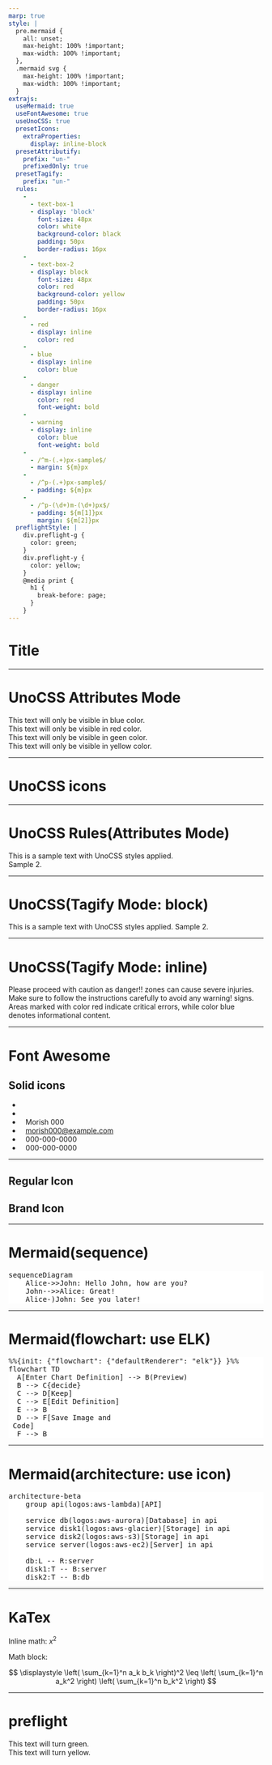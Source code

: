 ```yaml
---
marp: true
style: |
  pre.mermaid {
    all: unset;
    max-height: 100% !important;
    max-width: 100% !important;
  },
  .mermaid svg {
    max-height: 100% !important;
    max-width: 100% !important;
  }
extrajs:
  useMermaid: true
  useFontAwesome: true
  useUnoCSS: true
  presetIcons:
    extraProperties:
      display: inline-block
  presetAttributify:
    prefix: "un-"
    prefixedOnly: true
  presetTagify:
    prefix: "un-"
  rules:
    -
      - text-box-1
      - display: 'block'
        font-size: 48px
        color: white
        background-color: black
        padding: 50px
        border-radius: 16px
    -
      - text-box-2
      - display: block
        font-size: 48px
        color: red
        background-color: yellow
        padding: 50px
        border-radius: 16px
    -
      - red
      - display: inline
        color: red
    -
      - blue
      - display: inline
        color: blue
    -
      - danger
      - display: inline
        color: red
        font-weight: bold
    -
      - warning
      - display: inline
        color: blue
        font-weight: bold
    -
      - /^m-(.+)px-sample$/
      - margin: ${m}px
    -
      - /^p-(.+)px-sample$/
      - padding: ${m}px
    -
      - /^p-(\d+)m-(\d+)px$/
      - padding: ${m[1]}px
        margin: ${m[2]}px
  preflightStyle: |
    div.preflight-g {
      color: green;
    }
    div.preflight-y {
      color: yellow;
    }
    @media print {
      h1 {
        break-before: page;
      }
    }
---
```


# Title

---

# UnoCSS Attributes Mode

<div class="text-blue-500" un-cloak>
  <un-p-25px-sample>This text will only be visible in blue color.</un-p-25px-sample>
</div>
<div un-text="red-500" un-cloak>
  <un-m-50px-sample>This text will only be visible in red color.</un-m-50px-sample>
</div>
<div un-text-green="500" un-cloak>
  <un-m-50px-sample un-p-50px-sample>This text will only be visible in geen color.</un-m-50px-sample>
</div>
<div un-text-yellow-500 un-cloak>
  <un-p-50m-50px>This text will only be visible in yellow color.</un-p-50m-50px>
</div>

---

# UnoCSS icons

<div>
  <div class="i-ph-anchor-simple-thin"></div>
  <div class="i-mdi-alarm text-orange-400"></div>
  <div class="i-logos-vue text-3xl"></div>
  <div class="i-carbon-sun dark:i-carbon-moon" un-cloak></div>
  <div class="i-twemoji-grinning-face-with-smiling-eyes hover:i-twemoji-face-with-tears-of-joy"></div>
  <div class="i-flagpack:jp"></div>
  <div class="i-flagpack:us"></div>
  <div class="i-tdesign:arrow-right-circle-filled"></div>
</div>
<div style="color: red;">
  <div class="i-fa6-solid:user"></div>
  <i class="i-fa6-solid:user"></i>
  <i class="i-fa6-regular:address-book"></i>
  <i class="i-fa6-brands:github"></i>
</div>

---

# UnoCSS Rules(Attributes Mode)

<div un-text-box-1>
  This is a sample text with UnoCSS styles applied.
</div>
<div un-text-box-2>
  Sample 2.
</div>

---

# UnoCSS(Tagify Mode: block)

<un-text-box-1>
  This is a sample text with UnoCSS styles applied.
</un-text-box-1>
<un-text-box-2>
  Sample 2.
</un-text-box-2>

---

# UnoCSS(Tagify Mode: inline)

Please proceed with caution as <un-danger>danger!!</un-danger> zones can cause severe injuries. Make sure to follow the instructions carefully to avoid any <un-warning>warning!</un-warning> signs. Areas marked with <un-red>color red</un-red> indicate critical errors, while <un-blue>color blue</un-blue> denotes informational content.

---

# Font Awesome

## Solid icons

- <i class="fas fa-alien"></i>
- <i class="fas fa-check-circle" style="margin-right: 10px; color: red;"></i>
- <i class="fas fa-user" style="margin-right: 10px; color: blue;"></i>Morish 000
- <i class="fas fa-envelope" style="margin-right: 10px; color: blue;"></i>morish000@example.com
- <i class="fas fa-phone" style="margin-right: 10px; color: blue;"></i>000-000-0000
- <i class="fas fa-fax" style="margin-right: 10px; color: blue;"></i>000-000-0000

---

## Regular Icon

<i class="fa-regular fa-address-card"></i>

## Brand Icon

<i class="fa-brands fa-twitter"></i>

---

# Mermaid(sequence)

<pre class="mermaid" style="background-color: white;">
sequenceDiagram
    Alice->>John: Hello John, how are you?
    John-->>Alice: Great!
    Alice-)John: See you later!
</pre>

---

# Mermaid(flowchart: use ELK)

<pre class="mermaid" style="background-color: white;">
%%{init: {"flowchart": {"defaultRenderer": "elk"}} }%%
flowchart TD
  A[Enter Chart Definition] --> B(Preview)
  B --> C{decide}
  C --> D[Keep]
  C --> E[Edit Definition]
  E --> B
  D --> F[Save Image and <br/> Code]
  F --> B
</pre>

---

# Mermaid(architecture: use icon)

<pre class="mermaid" style="background-color: white;">
architecture-beta
    group api(logos:aws-lambda)[API]

    service db(logos:aws-aurora)[Database] in api
    service disk1(logos:aws-glacier)[Storage] in api
    service disk2(logos:aws-s3)[Storage] in api
    service server(logos:aws-ec2)[Server] in api

    db:L -- R:server
    disk1:T -- B:server
    disk2:T -- B:db
</pre>

---

# KaTex

Inline math: $x^2$

Math block:

$$
\displaystyle
\left( \sum_{k=1}^n a_k b_k \right)^2
\leq
\left( \sum_{k=1}^n a_k^2 \right)
\left( \sum_{k=1}^n b_k^2 \right)
$$

---

# preflight

<div class="preflight-g">This text will turn green.</div>
<div class="preflight-y">This text will turn yellow.</div>